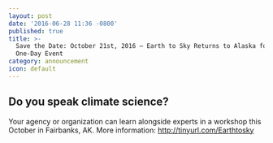 ```yaml
---
layout: post
date: '2016-06-28 11:36 -0800'
published: true
title: >-
  Save the Date: October 21st, 2016 – Earth to Sky Returns to Alaska for this
  One-Day Event
category: announcement
icon: default
---
```

## Do you speak climate science?
Your agency or organization can learn alongside experts in a workshop this October in Fairbanks, AK.
More information: http://tinyurl.com/Earthtosky